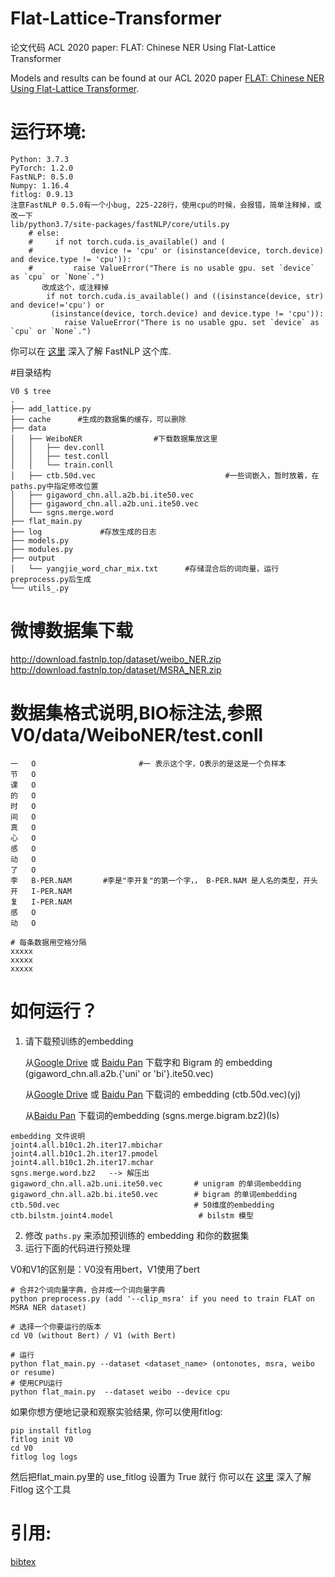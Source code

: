 # Flat-Lattice-Transformer
论文代码  ACL 2020 paper: FLAT: Chinese NER Using Flat-Lattice Transformer

Models and results can be found at our ACL 2020 paper [FLAT: Chinese NER Using Flat-Lattice Transformer](https://arxiv.org/pdf/2004.11795.pdf).


# 运行环境:

```
Python: 3.7.3
PyTorch: 1.2.0
FastNLP: 0.5.0
Numpy: 1.16.4
fitlog: 0.9.13
注意FastNLP 0.5.0有一个小bug, 225-228行，使用cpu的时候，会报错，简单注释掉，或改一下
lib/python3.7/site-packages/fastNLP/core/utils.py
    # else:
    #     if not torch.cuda.is_available() and (
    #             device != 'cpu' or (isinstance(device, torch.device) and device.type != 'cpu')):
    #         raise ValueError("There is no usable gpu. set `device` as `cpu` or `None`.")
       改成这个，或注释掉
        if not torch.cuda.is_available() and ((isinstance(device, str) and device!='cpu') or
         (isinstance(device, torch.device) and device.type != 'cpu')):
            raise ValueError("There is no usable gpu. set `device` as `cpu` or `None`.")
```

你可以在 [这里](https://fastnlp.readthedocs.io/zh/latest/) 深入了解 FastNLP 这个库.

#目录结构
```buildoutcfg
V0 $ tree
.
├── add_lattice.py
├── cache      #生成的数据集的缓存，可以删除
├── data
│   ├── WeiboNER                #下载数据集放这里
│   │   ├── dev.conll
│   │   ├── test.conll
│   │   └── train.conll
│   ├── ctb.50d.vec                             #一些词嵌入，暂时放着，在paths.py中指定修改位置
│   ├── gigaword_chn.all.a2b.bi.ite50.vec
│   ├── gigaword_chn.all.a2b.uni.ite50.vec
│   └── sgns.merge.word
├── flat_main.py
├── log             #存放生成的日志
├── models.py
├── modules.py
├── output
│   └── yangjie_word_char_mix.txt      #存储混合后的词向量，运行preprocess.py后生成
└── utils_.py

```

# 微博数据集下载
http://download.fastnlp.top/dataset/weibo_NER.zip
http://download.fastnlp.top/dataset/MSRA_NER.zip

# 数据集格式说明,BIO标注法,参照V0/data/WeiboNER/test.conll
```buildoutcfg
一	O                       #一 表示这个字，O表示的是这是一个负样本
节	O
课	O
的	O
时	O
间	O
真	O
心	O
感	O
动	O
了	O
李	B-PER.NAM       #李是"李开复"的第一个字，， B-PER.NAM 是人名的类型，开头
开	I-PER.NAM
复	I-PER.NAM
感	O
动	O                   

# 每条数据用空格分隔
xxxxx
xxxxx
xxxxx
```

如何运行？
====
1. 请下载预训练的embedding

      从[Google Drive](https://drive.google.com/file/d/1_Zlf0OAZKVdydk7loUpkzD2KPEotUE8u/view?usp=sharing) 或 [Baidu Pan](https://pan.baidu.com/s/1pLO6T9D) 下载字和 Bigram 的 embedding (gigaword_chn.all.a2b.{'uni' or 'bi'}.ite50.vec) 

      从[Google Drive](https://drive.google.com/file/d/1K_lG3FlXTgOOf8aQ4brR9g3R40qi1Chv/view?usp=sharing) 或 [Baidu Pan](https://pan.baidu.com/s/1pLO6T9D) 下载词的 embedding (ctb.50d.vec)(yj)
      
      从[Baidu Pan](https://pan.baidu.com/s/1luy-GlTdqqvJ3j-A4FcIOw) 下载词的embedding (sgns.merge.bigram.bz2)(ls)

```buildoutcfg
embedding 文件说明
joint4.all.b10c1.2h.iter17.mbichar
joint4.all.b10c1.2h.iter17.pmodel       
joint4.all.b10c1.2h.iter17.mchar
sgns.merge.word.bz2   --> 解压出
gigaword_chn.all.a2b.uni.ite50.vec       # unigram 的单词embedding
gigaword_chn.all.a2b.bi.ite50.vec        # bigram 的单词embedding
ctb.50d.vec                              # 50维度的embedding
ctb.bilstm.joint4.model                   # bilstm 模型
```

2. 修改 `paths.py` 来添加预训练的 embedding 和你的数据集
3. 运行下面的代码进行预处理

V0和V1的区别是：V0没有用bert，V1使用了bert
```
# 合并2个词向量字典，合并成一个词向量字典
python preprocess.py (add '--clip_msra' if you need to train FLAT on MSRA NER dataset)

# 选择一个你要运行的版本
cd V0 (without Bert) / V1 (with Bert)

# 运行
python flat_main.py --dataset <dataset_name> (ontonotes, msra, weibo or resume)
# 使用CPU运行
python flat_main.py  --dataset weibo --device cpu
```

如果你想方便地记录和观察实验结果, 你可以使用fitlog:
```
pip install fitlog
fitlog init V0
cd V0
fitlog log logs
```
然后把flat_main.py里的 use_fitlog 设置为 True 就行
你可以在 [这里](https://fitlog.readthedocs.io/zh/latest/) 深入了解 Fitlog 这个工具


引用: 
========
[bibtex](https://www.aclweb.org/anthology/2020.acl-main.611.bib)

